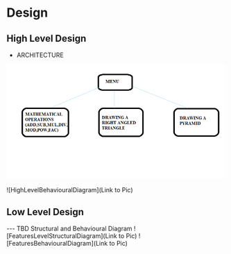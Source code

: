 # Design

## High Level Design 
* ARCHITECTURE

![HighLevelStructuralDiagram](https://github.com/sivani1507/Mini-Project/blob/main/2_Design/HIGH%20LEVEL.png)


![HighLevelBehaviouralDiagram](Link to Pic)

## Low Level Design 

--- TBD Structural and Behavioural Diagram
![FeaturesLevelStructuralDiagram](Link to Pic)
![FeaturesBehaviouralDiagram](Link to Pic)
